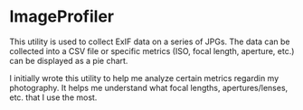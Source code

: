 ImageProfiler
===============
This utility is used to collect ExIF data on a series of JPGs. The data can be collected into a CSV file or specific metrics (ISO, focal length, aperture, etc.) can be displayed as a pie chart.

I initially wrote this utility to help me analyze certain metrics regardin my photography. It helps me understand what focal lengths, apertures/lenses, etc. that I use the most.
